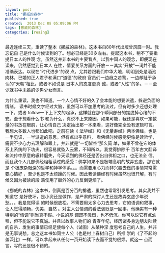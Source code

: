 ```yaml
---
layout: post
title: "挪威的森林"
published: true
created:  2013 Dec 08 05:09:06 PM
tags: [挪威的森林]
categories: [reaing]
---
```


最近连续三天，重读了整本《挪威的森林》。这本书自80年代出版曾风靡一时。我忘记自
己是什么时候读到的了。想必已经是30岁左右。提起这本书，稍不了要重提日本人的性观
念，虽然这并非本书的主要看点。以我中国人的观念，即便现在读来，仍然感觉到日本人
在性，情爱关系方面的开放－－其实“开放”一词并不能准确表达。以现在“时代进步”的观
点，尤其若跟我们中华大地，明明到处是酒池肉林，已婚的正人君子和满口“道德”的政府
官员们一边趋之若鹜，一边却耻于承认的“天朝”相比，或者不如说是 日本人的态度更真
诚，或者“人性”的多。－－至少就书中未婚的少男少女而言。

为什么重读，我也不知道。一个人心情不好的久了会本能的想要派遣，躲避负面的情绪。
读书时候文字经过大脑，虽然可以不加思考的流过，但有时多少还想处理一下，或者
follow一下上下文的起承，这样就在那个瞬间部分的摆脱掉心绪的不安。至于想看什么书
和为什么，真说不上来原因。如果可能，我还是喜欢一定数量的书放在眼前，让心情自己
决定抽出那一本来看，这好像完全没有逻辑可言。我想大多数人也都如此吧。之前在读《
法华经》和《无量寿经》两本佛经，也是一半见识，一半派遣的意思。但有点出乎意料，
看佛经时候感觉更像是读哲学，需要不少心力去理解和跟上，并非就是“一切皆空”那么简
单，如果不曾在它的体系上系统的下功夫，很容易就坠入云雾，不知所以。我觉得排除千
百年古文翻译和流传中原意的辗转磨失，今天读到的佛经还是否出自佛祖之口，也无法全
信。而且我个人几部佛经粗粗读过的感受：佛学如果不是极端高明的故弄玄虚，那它就是
个极庞杂艰深的哲学和神学体系。。。而需要用心力而非兴趣去做的事情常常需要心情好
，至少也是不太烦躁的时候。因此我读佛经有时候虽然也很开解，有时候又因为被读的段
落使用了额外的心力反倒更烦了。

《挪威的森林》这本书，倒真是百分百的排遣，虽然也常常引发思考。其实我并不知道它
是好使坏，是小资还是做作，是严肃的探讨人生还是故弄玄虚少年说愁。。。我是觉得读
的时候很放松。不需要用太多心力去思考，它的语调和叙事，让人觉得顺畅，优美，自然
。对主人公情调的看法褒贬是一回事，他确实有一种特别的“情调”则当真不假。小说的基
调既不激烈，也不低沉。你可以说它有点幼稚，但不能说它不真诚。并且以故事人物们的
青春年纪，经历诸多身边朋友陆续的自杀，发生的事情已经足使每个人（试图）从某种深
度思考自己的人生。并非是无事说愁。总之这本书如同主人公（也是村上春树自己）所推
崇的《了不起的盖茨比》一样，可以拿起来从任何一页开始读下去而不觉的很烦。就这一
点而言，写的还是很不错的。
